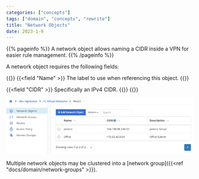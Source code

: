 ```yaml
---
categories: ["concepts"]
tags: ["domain", "concepts", "rewrite"]
title: "Network Objects"
date: 2023-1-9
---
```


{{% pageinfo %}}
A network object allows naming a CIDR inside a VPN for easier rule management.
{{% /pageinfo %}}

A network object requires the following fields:

{{<fields>}}
{{<field "Name" >}}
The label to use when referencing this object.
{{</field >}}

{{<field "CIDR" >}}
Specifically an IPv4 CIDR.
{{</field >}}
{{</fields>}}

![img](network-objects.png)

Multiple network objects may be clustered into a [network group]({{<ref "docs/domain/network-groups" >}}).
